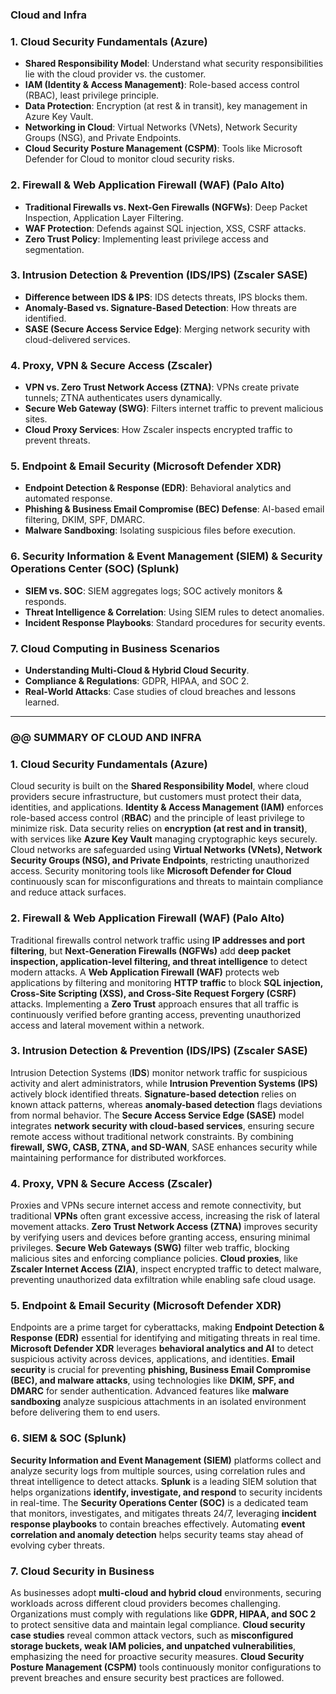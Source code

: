 ### Cloud and Infra

### **1. Cloud Security Fundamentals (Azure)**
   - **Shared Responsibility Model**: Understand what security responsibilities lie with the cloud provider vs. the customer.
   - **IAM (Identity & Access Management)**: Role-based access control (RBAC), least privilege principle.
   - **Data Protection**: Encryption (at rest & in transit), key management in Azure Key Vault.
   - **Networking in Cloud**: Virtual Networks (VNets), Network Security Groups (NSG), and Private Endpoints.
   - **Cloud Security Posture Management (CSPM)**: Tools like Microsoft Defender for Cloud to monitor cloud security risks.

### **2. Firewall & Web Application Firewall (WAF) (Palo Alto)**
   - **Traditional Firewalls vs. Next-Gen Firewalls (NGFWs)**: Deep Packet Inspection, Application Layer Filtering.
   - **WAF Protection**: Defends against SQL injection, XSS, CSRF attacks.
   - **Zero Trust Policy**: Implementing least privilege access and segmentation.

### **3. Intrusion Detection & Prevention (IDS/IPS) (Zscaler SASE)**
   - **Difference between IDS & IPS**: IDS detects threats, IPS blocks them.
   - **Anomaly-Based vs. Signature-Based Detection**: How threats are identified.
   - **SASE (Secure Access Service Edge)**: Merging network security with cloud-delivered services.

### **4. Proxy, VPN & Secure Access (Zscaler)**
   - **VPN vs. Zero Trust Network Access (ZTNA)**: VPNs create private tunnels; ZTNA authenticates users dynamically.
   - **Secure Web Gateway (SWG)**: Filters internet traffic to prevent malicious sites.
   - **Cloud Proxy Services**: How Zscaler inspects encrypted traffic to prevent threats.

### **5. Endpoint & Email Security (Microsoft Defender XDR)**
   - **Endpoint Detection & Response (EDR)**: Behavioral analytics and automated response.
   - **Phishing & Business Email Compromise (BEC) Defense**: AI-based email filtering, DKIM, SPF, DMARC.
   - **Malware Sandboxing**: Isolating suspicious files before execution.

### **6. Security Information & Event Management (SIEM) & Security Operations Center (SOC) (Splunk)**
   - **SIEM vs. SOC**: SIEM aggregates logs; SOC actively monitors & responds.
   - **Threat Intelligence & Correlation**: Using SIEM rules to detect anomalies.
   - **Incident Response Playbooks**: Standard procedures for security events.

### **7. Cloud Computing in Business Scenarios**
   - **Understanding Multi-Cloud & Hybrid Cloud Security**.
   - **Compliance & Regulations**: GDPR, HIPAA, and SOC 2.
   - **Real-World Attacks**: Case studies of cloud breaches and lessons learned.

---


### @@ SUMMARY OF CLOUD AND INFRA



### **1. Cloud Security Fundamentals (Azure)**  
Cloud security is built on the **Shared Responsibility Model**, where cloud providers secure infrastructure, but customers must protect their data, identities, and applications. **Identity & Access Management (IAM)** enforces role-based access control (**RBAC**) and the principle of least privilege to minimize risk. Data security relies on **encryption (at rest and in transit)**, with services like **Azure Key Vault** managing cryptographic keys securely. Cloud networks are safeguarded using **Virtual Networks (VNets), Network Security Groups (NSG), and Private Endpoints**, restricting unauthorized access. Security monitoring tools like **Microsoft Defender for Cloud** continuously scan for misconfigurations and threats to maintain compliance and reduce attack surfaces.  

### **2. Firewall & Web Application Firewall (WAF) (Palo Alto)**  
Traditional firewalls control network traffic using **IP addresses and port filtering**, but **Next-Generation Firewalls (NGFWs)** add **deep packet inspection, application-level filtering, and threat intelligence** to detect modern attacks. A **Web Application Firewall (WAF)** protects web applications by filtering and monitoring **HTTP traffic** to block **SQL injection, Cross-Site Scripting (XSS), and Cross-Site Request Forgery (CSRF)** attacks. Implementing a **Zero Trust** approach ensures that all traffic is continuously verified before granting access, preventing unauthorized access and lateral movement within a network.  

### **3. Intrusion Detection & Prevention (IDS/IPS) (Zscaler SASE)**  
Intrusion Detection Systems (**IDS**) monitor network traffic for suspicious activity and alert administrators, while **Intrusion Prevention Systems (IPS)** actively block identified threats. **Signature-based detection** relies on known attack patterns, whereas **anomaly-based detection** flags deviations from normal behavior. The **Secure Access Service Edge (SASE)** model integrates **network security with cloud-based services**, ensuring secure remote access without traditional network constraints. By combining **firewall, SWG, CASB, ZTNA, and SD-WAN**, SASE enhances security while maintaining performance for distributed workforces.  

### **4. Proxy, VPN & Secure Access (Zscaler)**  
Proxies and VPNs secure internet access and remote connectivity, but traditional **VPNs** often grant excessive access, increasing the risk of lateral movement attacks. **Zero Trust Network Access (ZTNA)** improves security by verifying users and devices before granting access, ensuring minimal privileges. **Secure Web Gateways (SWG)** filter web traffic, blocking malicious sites and enforcing compliance policies. **Cloud proxies**, like **Zscaler Internet Access (ZIA)**, inspect encrypted traffic to detect malware, preventing unauthorized data exfiltration while enabling safe cloud usage.  

### **5. Endpoint & Email Security (Microsoft Defender XDR)**  
Endpoints are a prime target for cyberattacks, making **Endpoint Detection & Response (EDR)** essential for identifying and mitigating threats in real time. **Microsoft Defender XDR** leverages **behavioral analytics and AI** to detect suspicious activity across devices, applications, and identities. **Email security** is crucial for preventing **phishing, Business Email Compromise (BEC), and malware attacks**, using technologies like **DKIM, SPF, and DMARC** for sender authentication. Advanced features like **malware sandboxing** analyze suspicious attachments in an isolated environment before delivering them to end users.  

### **6. SIEM & SOC (Splunk)**  
**Security Information and Event Management (SIEM)** platforms collect and analyze security logs from multiple sources, using correlation rules and threat intelligence to detect attacks. **Splunk** is a leading SIEM solution that helps organizations **identify, investigate, and respond** to security incidents in real-time. The **Security Operations Center (SOC)** is a dedicated team that monitors, investigates, and mitigates threats 24/7, leveraging **incident response playbooks** to contain breaches effectively. Automating **event correlation and anomaly detection** helps security teams stay ahead of evolving cyber threats.  

### **7. Cloud Security in Business**  
As businesses adopt **multi-cloud and hybrid cloud** environments, securing workloads across different cloud providers becomes challenging. Organizations must comply with regulations like **GDPR, HIPAA, and SOC 2** to protect sensitive data and maintain legal compliance. **Cloud security case studies** reveal common attack vectors, such as **misconfigured storage buckets, weak IAM policies, and unpatched vulnerabilities**, emphasizing the need for proactive security measures. **Cloud Security Posture Management (CSPM)** tools continuously monitor configurations to prevent breaches and ensure security best practices are followed.  


